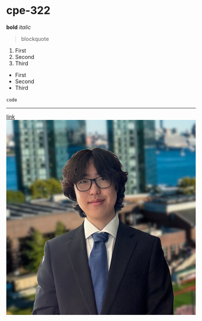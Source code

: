 # cpe-322
**bold**
*italic*
> blockquote
1. First
2. Second
3. Third
- First
- Second
- Third

` code `

---

[link](https://www.youtube.com)
![image](pfp.png)

